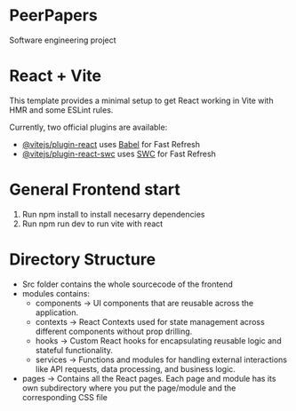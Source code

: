 # PeerPapers

Software engineering project

# React + Vite

This template provides a minimal setup to get React working in Vite with HMR and some ESLint rules.

Currently, two official plugins are available:

- [@vitejs/plugin-react](https://github.com/vitejs/vite-plugin-react/blob/main/packages/plugin-react/README.md) uses [Babel](https://babeljs.io/) for Fast Refresh
- [@vitejs/plugin-react-swc](https://github.com/vitejs/vite-plugin-react-swc) uses [SWC](https://swc.rs/) for Fast Refresh

# General Frontend start

1. Run npm install to install necesarry dependencies
2. Run npm run dev to run vite with react

# Directory Structure

- Src folder contains the whole sourcecode of the frontend
- modules contains:
  - components -> UI components that are reusable across the application.
  - contexts -> React Contexts used for state management across different components without prop drilling.
  - hooks -> Custom React hooks for encapsulating reusable logic and stateful functionality.
  - services -> Functions and modules for handling external interactions like API requests, data processing, and business logic.
- pages -> Contains all the React pages. Each page and module has its own subdirectory where you put the page/module and the corresponding CSS file
